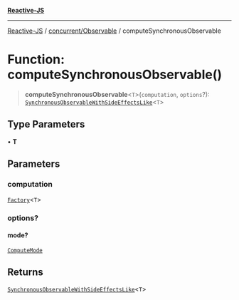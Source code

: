 [**Reactive-JS**](../../../README.md)

***

[Reactive-JS](../../../README.md) / [concurrent/Observable](../README.md) / computeSynchronousObservable

# Function: computeSynchronousObservable()

> **computeSynchronousObservable**\<`T`\>(`computation`, `options`?): [`SynchronousObservableWithSideEffectsLike`](../../interfaces/SynchronousObservableWithSideEffectsLike.md)\<`T`\>

## Type Parameters

• **T**

## Parameters

### computation

[`Factory`](../../../functions/type-aliases/Factory.md)\<`T`\>

### options?

#### mode?

[`ComputeMode`](../type-aliases/ComputeMode.md)

## Returns

[`SynchronousObservableWithSideEffectsLike`](../../interfaces/SynchronousObservableWithSideEffectsLike.md)\<`T`\>
